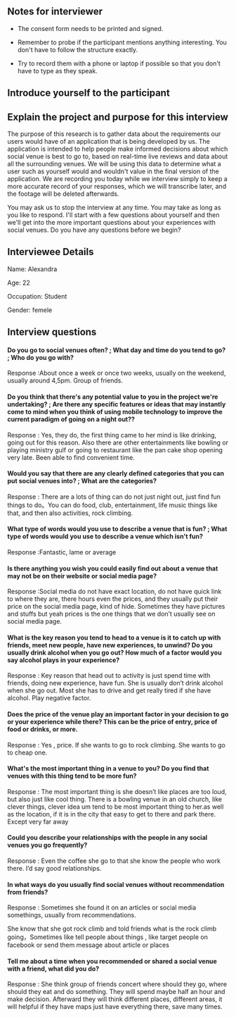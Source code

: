 ## Notes for interviewer

- The consent form needs to be printed and signed.

- Remember to probe if the participant mentions anything interesting. You don't have to follow the structure exactly.

- Try to record them with a phone or laptop if possible so that you don't have to type as they speak.

## Introduce yourself to the participant

## Explain the project and purpose for this interview


The purpose of this research is to gather data about the requirements our users would have of an application that is being developed by us. The application is intended to help people make informed decisions about which social venue is best to go to, based on real-time live reviews and data about all the surrounding venues. We will be using this data to determine what a user such as yourself would and wouldn't value in the final version of the application. We are recording you today while we interview simply to keep a more accurate record of your responses, which we will transcribe later, and the footage will be deleted afterwards.


You may ask us to stop the interview at any time. You may take as long as you like to respond. I'll start with a few questions about yourself and then we'll get into the more important questions about your experiences with social venues. Do you have any questions before we begin?


## Interviewee Details

Name: Alexandra

Age: 22

Occupation: Student

Gender: femele

## Interview questions

#### Do you go to social venues often? ; What day and time do you tend to go? ; Who do you go with?

Response :About once a week or once two weeks, usually on the weekend, usually around 4,5pm. Group of friends. 

#### Do you think that there's any potential value to you in the project we're undertaking? ; Are there any specific features or ideas that may instantly come to mind when you think of using mobile technology to improve the current paradigm of going on a night out??

Response : Yes, they do, the first thing came to her mind is like drinking, going out for this reason. Also there are other entertainments like bowling or playing ministry gulf or going to restaurant like the pan cake shop opening very late. Been able to find convenient time.

#### Would you say that there are any clearly defined categories that you can put social venues into? ; What are the categories?

Response : There are a lots of thing can do not just night out, just find fun things to do。You can do food, club, entertainment, life music things like that, and then also activities, rock climbing.

#### What type of words would you use to describe a venue that is fun? ; What type of words would you use to describe a venue which isn't fun?

Response :Fantastic, lame or average

#### Is there anything you wish you could easily find out about a venue that may not be on their website or social media page?

Response :Social media do not have exact location, do not have quick link to where they are, there hours even the prices, and they usually put their price on the social media page, kind of hide. Sometimes they have pictures and stuffs but yeah prices is the one things that we don’t usually see on social media page.

#### What is the key reason you tend to head to a venue is it to catch up with friends, meet new people, have new experiences, to unwind? Do you usually drink alcohol when you go out? How much of a factor would you say alcohol plays in your experience?

Response : Key reason that head out to activity is just spend time with friends, doing new experience, have fun. She is usually don’t drink alcohol when she go out. Most she has to drive and get really tired if she have alcohol. Play negative factor.

#### Does the price of the venue play an important factor in your decision to go or your experience while there? This can be the price of entry, price of food or drinks, or more. 

Response : Yes , price. If she wants to go to rock climbing. She wants to go to cheap one.

#### What's the most important thing in a venue to you? Do you find that venues with this thing tend to be more fun?

Response : The most important thing is she doesn’t like places are too loud, but also just like cool thing. There is a bowling venue in an old church, like clever things, clever idea um tend to be most important thing to her.as well as the location, if it is in the city that easy to get to there and park there. Except very far away 

#### Could you describe your relationships with the people in any social venues you go frequently?

Response : Even the coffee she go to that she know the people who work there. I’d say good relationships.

#### In what ways do you usually find social venues without recommendation from friends?

Response : Sometimes she found it on an articles or social media somethings, usually from recommendations. 

She know that she got rock climb and told friends what is the rock climb going，Sometimes like tell people about things , like target people on facebook or send them message about article or places

#### Tell me about a time when you recommended or shared a social venue with a friend, what did you do?

Response : She think group of friends concert where should they go, where should they eat and do something. They will spend maybe half an hour and make decision. Afterward they will think different places, different areas, it will helpful if they have maps just have everything there, save many times.


